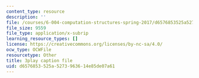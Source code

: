 ```yaml
---
content_type: resource
description: ''
file: /courses/6-004-computation-structures-spring-2017/d6576853525a5273963614e85de07a61_yauQ7o1ZAAw.vtt
file_size: 9559
file_type: application/x-subrip
learning_resource_types: []
license: https://creativecommons.org/licenses/by-nc-sa/4.0/
ocw_type: OCWFile
resourcetype: Other
title: 3play caption file
uid: d6576853-525a-5273-9636-14e85de07a61
---
```


